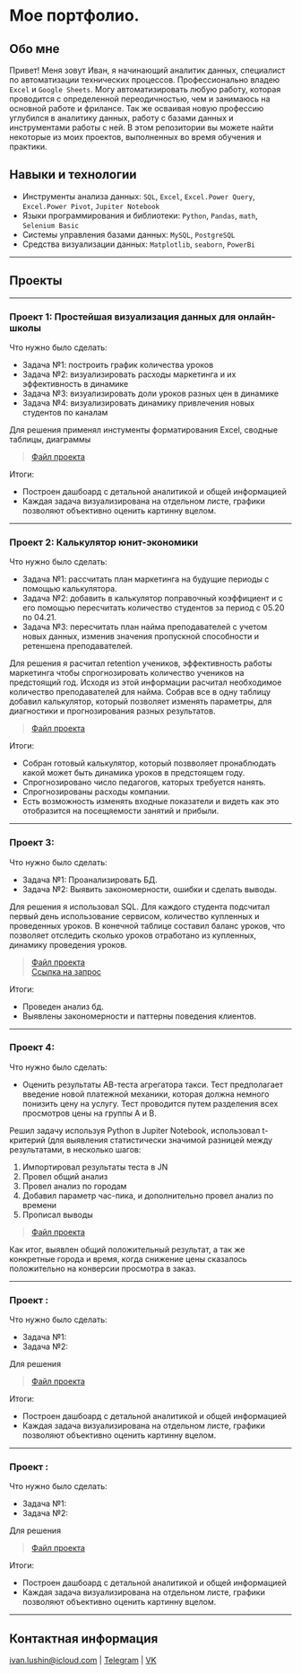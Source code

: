 # Мое портфолио.

## Обо мне 

Привет! Меня зовут Иван, я начинающий аналитик данных, специалист по автоматизации технических процессов.
Профессионально владею ``Excel`` и ``Google Sheets``. Могу автоматизировать любую работу, которая проводится с определенной переодичностью, чем и занимаюсь на основной работе и фрилансе. Так же осваивая новую профессию углубился в аналитику данных, работу с базами данных и инструментами работы с ней.
В этом репозитории вы можете найти некоторые из моих проектов, выполненных во время обучения и практики.

## Навыки и технологии
- Инструменты анализа данных: ``SQL``, ``Excel``, ``Excel.Power Query``, ``Excel.Power Pivot``, ``Jupiter Notebook`` 
- Языки программирования и библиотеки: ``Python``, ``Pandas``, ``math``, ``Selenium Basic``
- Системы управления базами данных: ``MySQL``, ``PostgreSQL``
- Средства визуализации данных: ``Matplotlib``, ``seaborn``, ``PowerBi``




***
## Проекты


***
### Проект 1: Простейшая визуализация данных для онлайн-школы

Что нужно было сделать:

- Задача №1: построить график количества уроков
- Задача №2: визуализировать расходы маркетинга и их эффективность в динамике
- Задача №3: визуализировать доли уроков разных цен в динамике
- Задача №4: визуализировать динамику привлечения новых студентов по каналам

Для решения применял инстументы форматирования Excel, сводные таблицы, диаграммы

> [Файл проекта](https://github.com/neblabla/neproject/blob/main/project%201/%D0%9F%D1%80%D0%BE%D0%B5%D0%BA%D1%82%201%20%D0%BF%D1%80%D0%BE%D1%81%D1%82%D0%B5%D0%B9%D1%88%D0%B0%D1%8F%20%D0%B2%D0%B8%D0%B7%D1%83%D0%B0%D0%BB%D0%B8%D0%B7%D0%B0%D1%86%D0%B8%D1%8F%20%D0%B4%D0%B0%D0%BD%D0%BD%D1%8B%D1%85.xlsx "Проект 1 простейшая визуализация данных.xlsx")

Итоги:

- Построен дашбоард с детальной аналитикой и общей информацией
- Каждая задача визуализирована на отдельном листе, графики позволяют объективно оценить картинну вцелом.




***
### Проект 2: Калькулятор юнит-экономики

Что нужно было сделать:

- Задача №1: рассчитать план маркетинга на будущие периоды с помощью калькулятора.
- Задача №2: добавить в калькулятор поправочный коэффициент и с его помощью пересчитать количество студентов за период с 05.20 по 04.21.
- Задача №3: пересчитать план найма преподавателей с учетом новых данных, изменив значения пропускной способности и ретеншена преподавателей.

Для решения я расчитал retention учеников, эффективность работы маркетинга чтобы спрогнозировать количество учеников на предстоящий год. Исходя из этой информации расчитал необходимое количество преподавателей для найма. Собрав все в одну таблицу добавил калькулятор, который позволяет изменять параметры, для диагностики и прогнозирования разных результатов.

> [Файл проекта](https://github.com/neblabla/neproject/blob/main/project%202/%D0%9F%D1%80%D0%BE%D0%B5%D0%BA%D1%82%202%20%D0%BA%D0%B0%D0%BB%D1%8C%D0%BA%D1%83%D0%BB%D1%8F%D1%82%D0%BE%D1%80%20%D1%8E%D0%BD%D0%B8%D1%82-%D1%8D%D0%BA%D0%BE%D0%BD%D0%BE%D0%BC%D0%B8%D0%BA%D0%B8%20%D0%B4%D0%BB%D1%8F%20%D0%BE%D0%BD%D0%BB%D0%B0%D0%B9%D0%BD%20%D1%88%D0%BA%D0%BE%D0%BB%D1%8B.xlsx "Проект 2 калькулятор юнит-экономики для онлайн школы.xlsx")

Итоги:

- Собран готовый калькулятор, который позвволяет пронаблюдать какой может быть динамика уроков в предстоящем году.
- Спрогнозировано число педагогов, каторых требуется нанять.
- Спрогнозированы расходы компании.
- Есть возможность изменять входные показатели и видеть как это отобразится на посещяемости занятий и прибыли.




***
### Проект 3:

Что нужно было сделать:

- Задача №1: Проанализировать БД.
- Задача №2: Выявить закономерности, ошибки и сделать выводы.

Для решения я использовал SQL. Для каждого студента подсчитал первый день использование сервисом, количество купленных и проведенных уроков. В конечной таблице составил баланс уроков, что позволяет отследить сколько уроков отработано из купленных, динамику проведения уроков.

> [Файл проекта](https://github.com/neblabla/neproject/blob/main/project%203/%D0%9F%D1%80%D0%BE%D0%B5%D0%BA%D1%82%203%20%D0%90%D0%BD%D0%B0%D0%BB%D0%B8%D1%82%D0%B8%D0%BA%D0%B8%20%D0%BE%D0%BD%D0%BB%D0%B0%D0%B9%D0%BD%20%D1%88%D0%BA%D0%BE%D0%BB%D1%8B.xlsx "Проект 3 Аналитики онлайн школы.xlsx
") <br>
> [Ссылка на запрос](https://metabase.sky.pro/question/59678)

Итоги:

- Проведен анализ бд.
- Выявлены закономерности и паттерны поведения клиентов.




***
### Проект 4:

Что нужно было сделать:

- Оценить результаты АВ-теста агрегатора такси. Тест предполагает введение новой платежной механики, которая должна немного понизить цену на услугу. Тест проводится путем разделения всех просмотров цены на группы А и В.

Решил задачу используя Python в Jupiter Notebook, использовал t-критерий (для выявления статистически значимой разницей между результатами, в несколько шагов:
1. Импортировал результаты теста в JN
2. Провел общий анализ
3. Провел анализ по городам
4. Добавил параметр час-пика, и дополнительно провел анализ по времени
5. Прописал выводы

> [Файл проекта](https://github.com/neblabla/neproject/blob/main/project%204/%D0%9F%D1%80%D0%BE%D0%B5%D0%BA%D1%82%204%20AB-%D1%82%D0%B5%D1%81%D1%82%20%D0%B0%D0%B3%D1%80%D0%B5%D0%B3%D0%B0%D1%82%D0%BE%D1%80%D0%B0%20%D1%82%D0%B0%D0%BA%D1%81%D0%B8.ipynb "Проект 4 AB-тест агрегатора такси.ipynb")

Как итог, выявлен общий положительный результат, а так же конкретные города и время, когда снижение цены сказалось положительно на конверсии просмотра в заказ.




***
### Проект :

Что нужно было сделать:

- Задача №1:
- Задача №2:

Для решения 

> [Файл проекта](https://github.com/neblabla/neproject/blob/main/project%201/ "Проект 2")

Итоги:

- Построен дашбоард с детальной аналитикой и общей информацией
- Каждая задача визуализирована на отдельном листе, графики позволяют объективно оценить картинну вцелом.




***
### Проект :

Что нужно было сделать:

- Задача №1:
- Задача №2:

Для решения 

> [Файл проекта](https://github.com/neblabla/neproject/blob/main/project%201/ "Проект 2")

Итоги:

- Построен дашбоард с детальной аналитикой и общей информацией
- Каждая задача визуализирована на отдельном листе, графики позволяют объективно оценить картинну вцелом.


***
## Контактная информация
ivan.lushin@icloud.com | [Telegram](https://t.me/neblabla1) | [VK](https://vk.com/neblabla)

